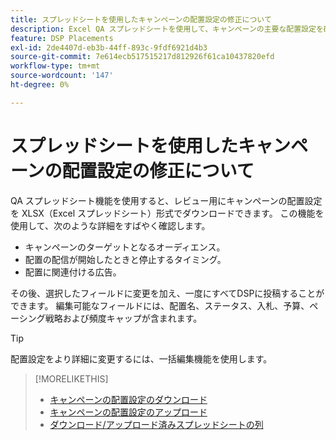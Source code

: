 ```yaml
---
title: スプレッドシートを使用したキャンペーンの配置設定の修正について
description: Excel QA スプレッドシートを使用して、キャンペーンの主要な配置設定を確認および編集する方法について説明します。
feature: DSP Placements
exl-id: 2de4407d-eb3b-44ff-893c-9fdf6921d4b3
source-git-commit: 7e614ecb517515217d812926f61ca10437820efd
workflow-type: tm+mt
source-wordcount: '147'
ht-degree: 0%

---
```


# スプレッドシートを使用したキャンペーンの配置設定の修正について

QA スプレッドシート機能を使用すると、レビュー用にキャンペーンの配置設定を XLSX（Excel スプレッドシート）形式でダウンロードできます。 この機能を使用して、次のような詳細をすばやく確認します。

* キャンペーンのターゲットとなるオーディエンス。
* 配置の配信が開始したときと停止するタイミング。
* 配置に関連付ける広告。

その後、選択したフィールドに変更を加え、一度にすべてDSPに投稿することができます。 編集可能なフィールドには、配置名、ステータス、入札、予算、ペーシング戦略および頻度キャップが含まれます。

>[!TIP]
>
>配置設定をより詳細に変更するには、一括編集機能を使用します。<!-- add link once we have help on it -->

>[!MORELIKETHIS]
>
>* [キャンペーンの配置設定のダウンロード](qa-sheet-download.md)
>* [キャンペーンの配置設定のアップロード](qa-sheet-upload.md)
>* [ダウンロード/アップロード済みスプレッドシートの列](qa-sheet-columns.md)

